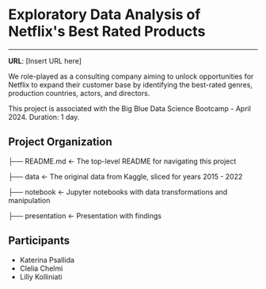 # Exploratory Data Analysis of Netflix's Best Rated Products

---

**URL**: [Insert URL here]

We role-played as a consulting company aiming to unlock opportunities for Netflix to expand their customer base by identifying the best-rated genres, production countries, actors, and directors.

This project is associated with the Big Blue Data Science Bootcamp - April 2024. Duration: 1 day.

## Project Organization
├── README.md        <- The top-level README for navigating this project

├── data             <- The original data from Kaggle, sliced for years 2015 - 2022

├── notebook         <- Jupyter notebooks with data transformations and manipulation

├── presentation     <- Presentation with findings

## Participants

- Katerina Psallida
- Clelia Chelmi
- Lilly Kolliniati